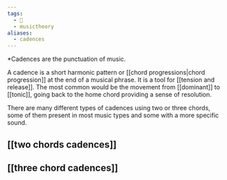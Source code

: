 ```yaml
---
tags:
  - 🌱
  - musictheory
aliases:
  - cadences
---
```

*Cadences are the punctuation of music. 

A cadence is a short harmonic pattern or [[chord progressions|chord progression]] at the end of a musical phrase. It is a tool for [[tension and release]]. The most common would be the movement from [[dominant]] to [[tonic]], going back to the home chord providing a sense of resolution. 

There are many different types of cadences using two or three chords, some of them present in most music types and some with a more specific sound. 

## [[two chords cadences]]
## [[three chord cadences]]
